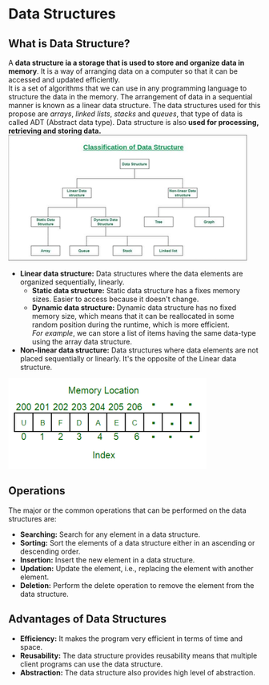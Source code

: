 # Data Structures
## What is Data Structure?
A **data structure ia a storage that is used to store and organize data in memory**. It is a way of arranging data on a computer so that it can be accessed and updated efficiently.<br>
It is a set of algorithms that we can use in any programming language to structure the data in the memory.
The arrangement of data in a sequential manner is known as a linear data structure. The data structures used for this propose are _arrays_, _linked lists_, _stacks_ and _queues_, that type of data is called ADT (Abstract data type).
Data structure is also **used for processing, retrieving and storing data.**<br>
![Classification of Data Structures](/Data-Structures/images/0.png "Geek for Geeks")
- **Linear data structure:** Data structures where the data elements are organized sequentially, linearly.
    - **Static data structure:** Static data structure has a fixes memory sizes. Easier to access because it doesn't change.
    - **Dynamic data structure:** Dynamic data structure has no fixed memory size, which means that it can be reallocated in some random position during the runtime, which is more efficient.<br>
_For example_, we can store a list of items having the same data-type using the array data structure.<br>
- **Non-linear data structure:** Data structures where data elements are not placed sequentially or linearly. It's the opposite of the Linear data structure.<br>

![Array Data Structure](/Data-Structures/images/1.png "Geek for Geeks")

## Operations

The major or the common operations that can be performed on the data structures are:
- **Searching:** Search for any element in a data structure.
- **Sorting:** Sort the elements of a data structure either in an ascending or descending order.
- **Insertion:** Insert the new element in a data structure.
- **Updation:** Update the element, i.e., replacing the element with another element.
- **Deletion:** Perform the delete operation to remove the element from the data structure. 

## Advantages of Data Structures

- **Efficiency:** It makes the program very efficient in terms of time and space.
- **Reusability:** The data structure provides reusability means that multiple client programs can use the data structure.
- **Abstraction:** The data structure also provides high level of abstraction.
